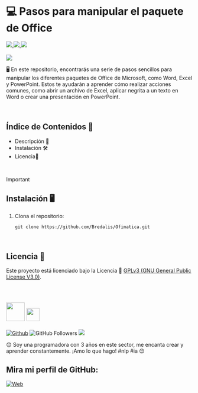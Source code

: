 <h1><b>💻 Pasos para manipular el paquete de Office</b></h1>
<a href="https://www.microsoft365.com/launch/Excel/" target="_blank">
  <img src="https://img.shields.io/badge/Excel-28b463">
</a>
<a href="https://www.microsoft365.com/launch/Word/" target="_blank">
  <img src="https://img.shields.io/badge/Word-5dade2">
</a>
<a href="https://www.microsoft365.com/launch/PowerPoint/" target="_blank">
  <img src="https://img.shields.io/badge/PowerPoint-e74c3c">
</a>
<br><br>

<img src="https://i.pinimg.com/236x/bf/0e/b8/bf0eb8113936e019b4750158b3d16b2d.jpg">

<p>
  🖥️ En este repositorio, encontrarás una serie de pasos sencillos para manipular los 
  diferentes paquetes de Office de Microsoft, como Word, Excel y PowerPoint. Estos te 
  ayudarán a aprender cómo realizar acciones comunes, como abrir un archivo de Excel, 
  aplicar negrita a un texto en Word o crear una presentación en PowerPoint.
</p><br>

## Índice de Contenidos 🧾

- Descripción 📝
- Instalación 🛠️
- Licencia📜

<br>

> [!IMPORTANT]
> ## Instalación 🖥️

1. Clona el repositorio:

    ```
    git clone https://github.com/Bredalis/Ofimatica.git
    ```
<br>

## Licencia 📜

Este proyecto está licenciado bajo la Licencia 📜 <a href="https://www.gnu.org/licenses/gpl-3.0.en.html" target="_blank">GPLv3 (GNU General Public License V3.0)</a>.

<br>

## <img src="https://avatars.githubusercontent.com/u/111624948?s=400&u=cd081f79392220d8cd2a22f2a8d5d3b18814350a&v=4" width="50" height="50"> <img src="https://readme-typing-svg.demolab.com?font=Roboto+Slab&color=%23FFFFFF&size=35&center=true&vCenter=true&width=450&duration=1500&pause=1000&lines=Hola,+soy;Bredalis+Gautreaux!" width="auto" height="35"/>
[![Github](https://img.shields.io/github/followers/Bredalis?label=Follow&style=social)](https://github.com/Bredalis)
![GitHub Followers](https://img.shields.io/github/stars/bredalis?style=social)
<a href="https://www.linkedin.com/in/bredalis-gautreaux/" target="_blank">
  <img src="https://img.shields.io/badge/-LinkedIn-blue?style=flat-square&logo=Linkedin&logoColor=white">
</a>

😊 Soy una programadora con 3 años en este sector, me encanta crear y aprender constantemente. ¡Amo lo que hago! #nlp #ia 😊

## Mira mi perfil de GitHub:
[![Web](https://img.shields.io/badge/GitHub-Bredalis-14a1f0?style=for-the-badge&logo=github&logoColor=white&labelColor=101010)](https://github.com/bredalis)

